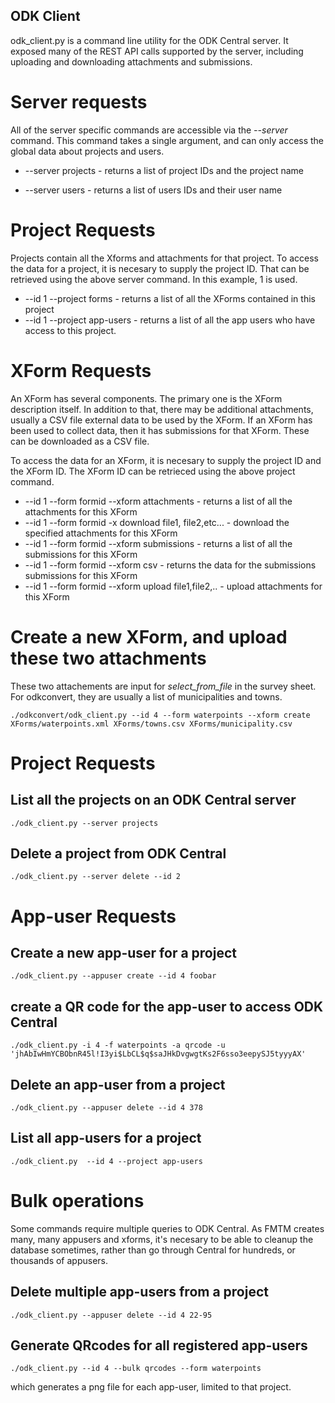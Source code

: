 ## ODK Client

odk_client.py is a command line utility for the ODK Central server. It
exposed many of the REST API calls supported by the server, including
uploading and downloading attachments and submissions.

# Server requests

All of the server specific commands are accessible via the
*--server* command. This command takes a single argument, and can only
access the global data about projects and users.

* --server projects - returns a list of project IDs and the project name

* --server users - returns a list of users IDs and their user name

# Project Requests

Projects contain all the Xforms and attachments for that project. To
access the data for a project, it is necesary to supply the project
ID. That can be retrieved using the above server command. In this
example, 1 is used.

* --id 1 --project forms - returns a list of all the XForms contained
                           in this project
* --id 1 --project app-users - returns a list of all the app users who
                           have access to this project.

# XForm Requests

An XForm has several components. The primary one is the XForm
description itself. In addition to that, there may be additional
attachments, usually a CSV file external data to be used by the
XForm. If an XForm has been used to collect data, then it has
submissions for that XForm. These can be downloaded as a CSV file.

To access the data for an XForm, it is necesary to supply the project
ID and the XForm ID. The XForm ID can be retrieced using the above
project command.

* --id 1 --form formid --xform attachments - returns a list of all the
                       attachments for this XForm
* --id 1 --form formid -x download file1, file2,etc... - download the
                       specified attachments for this XForm
* --id 1 --form formid --xform submissions - returns a list of all the
                       submissions for this XForm
* --id 1 --form formid --xform csv - returns the data for the submissions
                       submissions for this XForm
* --id 1 --form formid --xform upload file1,file2,.. - upload
                       attachments for this XForm

# Create a new XForm, and upload these two attachments

These two attachements are input for *select_from_file* in the survey
sheet. For odkconvert, they are usually a list of municipalities and
towns. 

	./odkconvert/odk_client.py --id 4 --form waterpoints --xform create XForms/waterpoints.xml XForms/towns.csv XForms/municipality.csv

# Project Requests

## List all the projects on an ODK Central server
	./odk_client.py --server projects

## Delete a project from ODK Central
	./odk_client.py --server delete --id 2

# App-user Requests

## Create a new app-user for a project
	./odk_client.py --appuser create --id 4 foobar

## create a QR code for the app-user to access ODK Central
	./odk_client.py -i 4 -f waterpoints -a qrcode -u 'jhAbIwHmYCBObnR45l!I3yi$LbCL$q$saJHkDvgwgtKs2F6sso3eepySJ5tyyyAX'

## Delete an app-user from a project
	./odk_client.py --appuser delete --id 4 378

## List all app-users for a project
	./odk_client.py  --id 4 --project app-users

# Bulk operations

Some commands require multiple queries to ODK Central. As FMTM creates
many, many appusers and xforms, it's necesary to be able to cleanup
the database sometimes, rather than go through Central for hundreds, or
thousands of appusers.

## Delete multiple app-users from a project
	./odk_client.py --appuser delete --id 4 22-95

## Generate QRcodes for all registered app-users
	./odk_client.py --id 4 --bulk qrcodes --form waterpoints
which generates a png file for each app-user, limited to that
project. 

